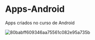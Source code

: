 # Apps-Android
 Apps criados no curso de Android

![80babff609346aa75561c082e95a735b](https://user-images.githubusercontent.com/10525953/96474160-e53dc100-1208-11eb-8a40-d0c5a201b2e7.jpg)

